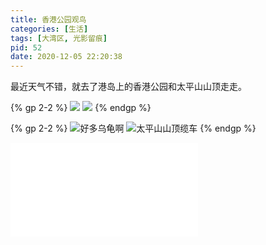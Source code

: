 ```yaml
---
title: 香港公园观鸟
categories: [生活]
tags: [大湾区, 光影留痕]
pid: 52
date: 2020-12-05 22:20:38
---
```


最近天气不错，就去了港岛上的香港公园和太平山山顶走走。

{% gp 2-2 %}
![](https://cos.pinlyu.com/post/2020/52-hkpark1.jpg)
![](https://cos.pinlyu.com/post/2020/52-hkpark2.jpg)
{% endgp %}
<!-- more -->

{% gp 2-2 %}
![好多乌龟啊](https://cos.pinlyu.com/post/2020/52-hkpark3.jpg)
![太平山山顶缆车](https://cos.pinlyu.com/post/2020/52-peaktram.jpg)
{% endgp %}

<iframe src="//player.bilibili.com/player.html?aid=852623894&bvid=BV1YL4y177to&cid=559105477&page=1" scrolling="no" border="0" frameborder="no" framespacing="0" allowfullscreen="true"> </iframe>